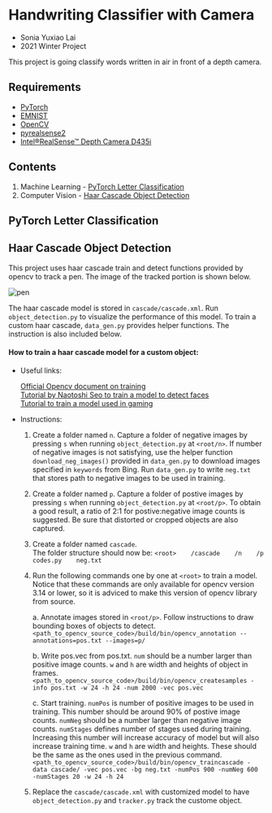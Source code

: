 # Handwriting Classifier with Camera
* Sonia Yuxiao Lai
* 2021 Winter Project

This project is going classify words written in air in front of a depth camera.

## Requirements
* [PyTorch](https://pytorch.org/get-started/locally/)
* [EMNIST](https://www.nist.gov/itl/products-and-services/emnist-dataset) 
* [OpenCV](https://opencv.org/#)
* [pyrealsense2](https://intelrealsense.github.io/librealsense/python_docs/_generated/pyrealsense2.html)
* [Intel&reg;RealSense&trade; Depth Camera D435i](https://www.intelrealsense.com/depth-camera-d435i/)

## Contents
1. Machine Learning - [PyTorch Letter Classification](#pytorch-letter-classification)
2. Computer Vision - [Haar Cascade Object Detection](#haar-cascade-object-detection)

## PyTorch Letter Classification

## Haar Cascade Object Detection
This project uses haar cascade train and detect functions provided by opencv to track a pen. The image of the 
tracked portion is shown below.

![pen]()

The haar cascade model is stored in `cascade/cascade.xml`. Run `object_detection.py` to visualize the performance 
of this model. To train a custom haar cascade, `data_gen.py` provides helper functions. The instruction is
also included below.  

#### How to train  a haar cascade model for a custom object:
- Useful links:

    [Official Opencv document on training](https://docs.opencv.org/3.4/dc/d88/tutorial_traincascade.html)   
    [Tutorial by Naotoshi Seo to train a model to detect faces](http://note.sonots.com/SciSoftware/haartraining.html)   
    [Tutorial to train a model used in gaming](https://www.youtube.com/watch?v=XrCAvs9AePM)   

- Instructions: 

    1. Create a folder named `n`. Capture a folder of negative images by pressing `s` when running `object_detection.py` 
        at `<root/n>`. If number of negative images is not satisfying, use the helper function `download_neg_images()` 
        provided in `data_gen.py` to download images specified in `keywords` from Bing. Run `data_gen.py` to write `neg.txt` that stores path to negative images to be used in training.
    2. Create a folder named `p`. Capture a folder of postive images by pressing `s` when running `object_detection.py` 
        at `<root/p>`. To obtain a good result, a ratio of 2:1 for postive:negative image counts is suggested. Be sure 
        that distorted or cropped objects are also captured.
    3. Create a folder named `cascade`.    
        The folder structure should now be:
            ```
            <root>   
                /cascade   
                /n   
                /p   
                codes.py   
                neg.txt   
            ```
    3. Run the following commands one by one at `<root>` to train a model. Notice that these commands are only available for opencv version 3.14 or lower, so it is adviced to make this version of opencv library from source. 

        a. Annotate images stored in `<root/p>`. Follow instructions to draw bounding boxes of objects to detect.
        `<path_to_opencv_source_code>/build/bin/opencv_annotation --annotations=pos.txt --images=p/`
        
        b. Write pos.vec from pos.txt. 
        `num` should be a number larger than positive image counts.
        `w` and `h` are width and heights of object in frames.
        `<path_to_opencv_source_code>/build/bin/opencv_createsamples -info pos.txt -w 24 -h 24 -num 2000 -vec pos.vec`
        
        c. Start training. 
        `numPos` is number of positive images to be used in training. This number should be around 90% of 
        postive image counts.
        `numNeg` should be a number larger than negative image counts.
        `numStages` defines number of stages used during training. Increasing this number will increase accuracy of model
            but will also increase training time.
        `w` and `h` are width and heights. These should be the same as the ones used in the previous command.
        `<path_to_opencv_source_code>/build/bin/opencv_traincascade -data cascade/ -vec pos.vec -bg neg.txt -numPos 900 -numNeg 600 -numStages 20 -w 24 -h 24`
    
    4. Replace the `cascade/cascade.xml` with customized model to have `object_detection.py` and `tracker.py` track the custome object. 
   